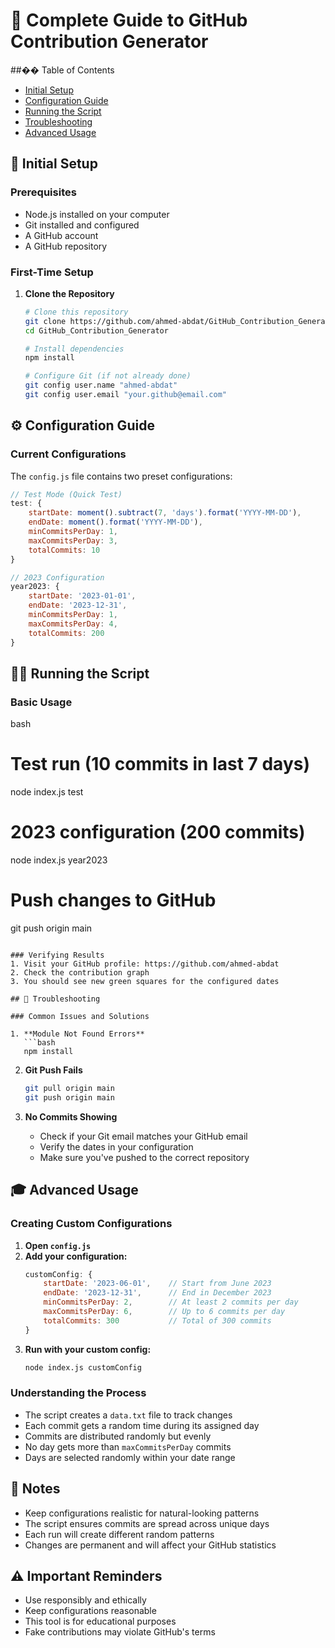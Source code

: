 # 📘 Complete Guide to GitHub Contribution Generator

##�� Table of Contents
- [Initial Setup](#-initial-setup)
- [Configuration Guide](#-configuration-guide)
- [Running the Script](#-running-the-script)
- [Troubleshooting](#-troubleshooting)
- [Advanced Usage](#-advanced-usage)

## 🚀 Initial Setup

### Prerequisites
- Node.js installed on your computer
- Git installed and configured
- A GitHub account
- A GitHub repository

### First-Time Setup
1. **Clone the Repository**
   ```bash
   # Clone this repository
   git clone https://github.com/ahmed-abdat/GitHub_Contribution_Generator.git
   cd GitHub_Contribution_Generator

   # Install dependencies
   npm install

   # Configure Git (if not already done)
   git config user.name "ahmed-abdat"
   git config user.email "your.github@email.com"
   ```

## ⚙️ Configuration Guide

### Current Configurations
The `config.js` file contains two preset configurations:

```javascript
// Test Mode (Quick Test)
test: {
    startDate: moment().subtract(7, 'days').format('YYYY-MM-DD'),
    endDate: moment().format('YYYY-MM-DD'),
    minCommitsPerDay: 1,
    maxCommitsPerDay: 3,
    totalCommits: 10
}

// 2023 Configuration
year2023: {
    startDate: '2023-01-01',
    endDate: '2023-12-31',
    minCommitsPerDay: 1,
    maxCommitsPerDay: 4,
    totalCommits: 200
}
```

## 🏃‍♂️ Running the Script

### Basic Usage
bash
# Test run (10 commits in last 7 days)
node index.js test

# 2023 configuration (200 commits)
node index.js year2023

# Push changes to GitHub
git push origin main
```

### Verifying Results
1. Visit your GitHub profile: https://github.com/ahmed-abdat
2. Check the contribution graph
3. You should see new green squares for the configured dates

## 🔧 Troubleshooting

### Common Issues and Solutions

1. **Module Not Found Errors**
   ```bash
   npm install
   ```

2. **Git Push Fails**
   ```bash
   git pull origin main
   git push origin main
   ```

3. **No Commits Showing**
   - Check if your Git email matches your GitHub email
   - Verify the dates in your configuration
   - Make sure you've pushed to the correct repository

## 🎓 Advanced Usage

### Creating Custom Configurations

1. **Open `config.js`**
2. **Add your configuration:**
   ```javascript
   customConfig: {
       startDate: '2023-06-01',    // Start from June 2023
       endDate: '2023-12-31',      // End in December 2023
       minCommitsPerDay: 2,        // At least 2 commits per day
       maxCommitsPerDay: 6,        // Up to 6 commits per day
       totalCommits: 300           // Total of 300 commits
   }
   ```
3. **Run with your custom config:**
   ```bash
   node index.js customConfig
   ```

### Understanding the Process
- The script creates a `data.txt` file to track changes
- Each commit gets a random time during its assigned day
- Commits are distributed randomly but evenly
- No day gets more than `maxCommitsPerDay` commits
- Days are selected randomly within your date range

## 📝 Notes
- Keep configurations realistic for natural-looking patterns
- The script ensures commits are spread across unique days
- Each run will create different random patterns
- Changes are permanent and will affect your GitHub statistics

## ⚠️ Important Reminders
- Use responsibly and ethically
- Keep configurations reasonable
- This tool is for educational purposes
- Fake contributions may violate GitHub's terms
```